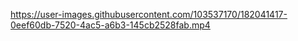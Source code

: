 

https://user-images.githubusercontent.com/103537170/182041417-0eef60db-7520-4ac5-a6b3-145cb2528fab.mp4

